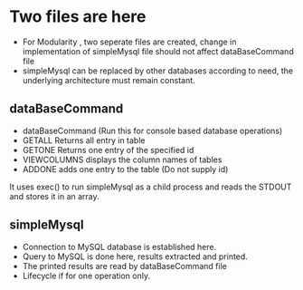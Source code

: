 # Two files are here

- For Modularity , two seperate files are created, change in implementation of simpleMysql file should not affect dataBaseCommand file
- simpleMysql can be replaced by other databases according to need, the underlying architecture must remain constant.

## dataBaseCommand

- dataBaseCommand (Run this for console based database operations)
- GETALL Returns all entry in table
- GETONE Returns one entry of the specified id
- VIEWCOLUMNS displays the column names of tables
- ADDONE adds one entry to the table (Do not supply id)

<p> It uses exec() to run simpleMysql as a child process and reads the STDOUT and stores it in an array. </p>

## simpleMysql

- Connection to MySQL database is established here.
- Query to MySQL is done here, results extracted and printed.
- The printed results are read by dataBaseCommand file
- Lifecycle if for one operation only.
